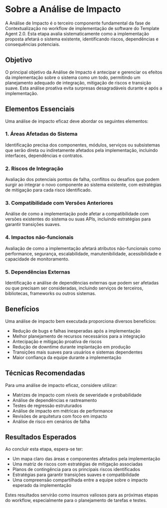 # Sobre a Análise de Impacto

A Análise de Impacto é o terceiro componente fundamental da fase de Contextualização no workflow de implementação de software do Template Agent 2.0. Esta etapa avalia sistematicamente como a implementação proposta afetará o sistema existente, identificando riscos, dependências e consequências potenciais.

## Objetivo

O principal objetivo da Análise de Impacto é antecipar e gerenciar os efeitos da implementação sobre o sistema como um todo, permitindo um planejamento adequado de integração, mitigação de riscos e transição suave. Esta análise proativa evita surpresas desagradáveis durante e após a implementação.

## Elementos Essenciais

Uma análise de impacto eficaz deve abordar os seguintes elementos:

### 1. Áreas Afetadas do Sistema

Identificação precisa dos componentes, módulos, serviços ou subsistemas que serão direta ou indiretamente afetados pela implementação, incluindo interfaces, dependências e contratos.

### 2. Riscos de Integração

Avaliação dos potenciais pontos de falha, conflitos ou desafios que podem surgir ao integrar o novo componente ao sistema existente, com estratégias de mitigação para cada risco identificado.

### 3. Compatibilidade com Versões Anteriores

Análise de como a implementação pode afetar a compatibilidade com versões existentes do sistema ou suas APIs, incluindo estratégias para garantir transições suaves.

### 4. Impactos não-funcionais

Avaliação de como a implementação afetará atributos não-funcionais como performance, segurança, escalabilidade, manutenibilidade, acessibilidade e capacidade de monitoramento.

### 5. Dependências Externas

Identificação e análise de dependências externas que podem ser afetadas ou que precisam ser consideradas, incluindo serviços de terceiros, bibliotecas, frameworks ou outros sistemas.

## Benefícios

Uma análise de impacto bem executada proporciona diversos benefícios:

- Redução de bugs e falhas inesperadas após a implementação
- Melhor planejamento de recursos necessários para a integração
- Antecipação e mitigação proativa de riscos
- Redução de downtime durante implantação em produção
- Transições mais suaves para usuários e sistemas dependentes
- Maior confiança da equipe durante a implementação

## Técnicas Recomendadas

Para uma análise de impacto eficaz, considere utilizar:

- Matrizes de impacto com níveis de severidade e probabilidade
- Análise de dependências e rastreamento
- Testes de regressão estruturados
- Análise de impacto em métricas de performance
- Revisões de arquitetura com foco em impacto
- Análise de risco em cenários de falha

## Resultados Esperados

Ao concluir esta etapa, espera-se ter:

- Um mapa claro das áreas e componentes afetados pela implementação
- Uma matriz de riscos com estratégias de mitigação associadas
- Planos de contingência para os principais riscos identificados
- Estratégias para garantir transições suaves e compatibilidade
- Uma compreensão compartilhada entre a equipe sobre o impacto esperado da implementação

Estes resultados servirão como insumos valiosos para as próximas etapas do workflow, especialmente para o planejamento de tarefas e testes.
